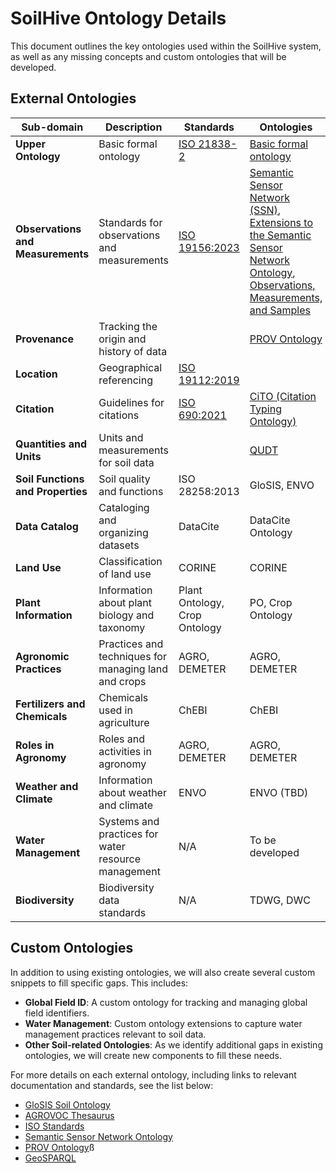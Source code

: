 # SoilHive Ontology Details

This document outlines the key ontologies used within the SoilHive system, as well as any missing concepts and custom ontologies that will be developed.

## External Ontologies

| **Sub-domain**               | **Description**                                              | **Standards**                 | **Ontologies**                         |
|------------------------------|--------------------------------------------------------------|-------------------------------|--------------------------------------------------|
| **Upper Ontology**            | Basic formal ontology                                        | [ISO 21838-2](https://www.iso.org/standard/74572.html)   | [Basic formal ontology](https://basic-formal-ontology.org/)                           |
| **Observations and Measurements** | Standards for observations and measurements                    | [ISO 19156:2023](https://varda.atlassian.net/wiki/spaces/GSP/pages/13573259323)                 | [Semantic Sensor Network (SSN)](https://www.w3.org/TR/vocab-ssn/), [Extensions to the Semantic Sensor Network Ontology](https://w3c.github.io/sdw-sosa-ssn/ssn-extensions/), [Observations, Measurements, and Samples](https://www.ogc.org/standard/om/) |
| **Provenance**                | Tracking the origin and history of data                      |                   | [PROV Ontology](https://www.w3.org/TR/prov-o/)                                    |
| **Location**                  | Geographical referencing                                     | [ISO 19112:2019](https://www.iso.org/standard/70742.html)                 |                                         |
| **Citation**                  | Guidelines for citations                                     | [ISO 690:2021](https://www.iso.org/standard/72642.html)                   | [CiTO (Citation Typing Ontology)](https://sparontologies.github.io/cito/current/cito.html)                  |
| **Quantities and Units**      | Units and measurements for soil data                         |               | [QUDT](https://www.qudt.org/)         |
| **Soil Functions and Properties** | Soil quality and functions                                     | ISO 28258:2013                 | GloSIS, ENVO                                     |
| **Data Catalog**              | Cataloging and organizing datasets                           | DataCite                       | DataCite Ontology                                |
| **Land Use**                  | Classification of land use                                   | CORINE                         | CORINE                                           |
| **Plant Information**         | Information about plant biology and taxonomy                 | Plant Ontology, Crop Ontology  | PO, Crop Ontology                                |
| **Agronomic Practices**       | Practices and techniques for managing land and crops         | AGRO, DEMETER                  | AGRO, DEMETER                                    |
| **Fertilizers and Chemicals** | Chemicals used in agriculture                                | ChEBI                          | ChEBI                                            |
| **Roles in Agronomy**         | Roles and activities in agronomy                             | AGRO, DEMETER                  | AGRO, DEMETER                                    |
| **Weather and Climate**       | Information about weather and climate                        | ENVO                           | ENVO (TBD)                                       |
| **Water Management**          | Systems and practices for water resource management          | N/A                            | To be developed                                  |
| **Biodiversity**              | Biodiversity data standards                                  | N/A                            | TDWG, DWC                                        |

## Custom Ontologies

In addition to using existing ontologies, we will also create several custom snippets to fill specific gaps. This includes:

- **Global Field ID**: A custom ontology for tracking and managing global field identifiers.
- **Water Management**: Custom ontology extensions to capture water management practices relevant to soil data.
- **Other Soil-related Ontologies**: As we identify additional gaps in existing ontologies, we will create new components to fill these needs.

For more details on each external ontology, including links to relevant documentation and standards, see the list below:

- [GloSIS Soil Ontology](https://glosis-ld.github.io/glosis/)
- [AGROVOC Thesaurus](https://agrovoc.fao.org/browse/agrovoc/en/)
- [ISO Standards](https://www.iso.org/)
- [Semantic Sensor Network Ontology](https://www.w3.org/TR/vocab-ssn/)
- [PROV Ontology](https://www.w3.org/TR/prov-o/)ß
- [GeoSPARQL](https://www.ogc.org/standard/geosparql/)

